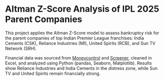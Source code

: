 # Altman Z-Score Analysis of IPL 2025 Parent Companies

This project applies the Altman Z-Score model to assess bankruptcy risk for the parent companies of top Indian Premier League franchises: India Cements (CSK), Reliance Industries (MI), United Spirits (RCB), and Sun TV Network (SRH).

Financial data was sourced from [Moneycontrol](https://www.moneycontrol.com/) and [Screener](https://www.screener.in/), cleaned in Excel, and analyzed using Python (pandas, Seaborn, Matplotlib). Results show Reliance Industries and India Cements in the distress zone, while Sun TV and United Spirits remain financially strong.
